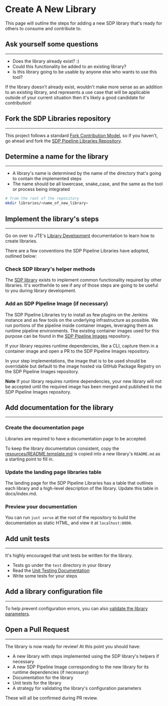 # Create A New Library

This page will outline the steps for adding a new SDP library that's ready for others to consume and contribute to.

## Ask yourself some questions

---

* Does the library already exist? :)
* Could this functionality be added to an existing library?
* Is this library going to be usable by anyone else who wants to use this tool?

If the library doesn't already exist, wouldn't make more sense as an addition to an existing library,
and represents a use case that will be applicable outside of your current situation then it's likely a good candidate for contribution!

## Fork the SDP Libraries repository

---

This project follows a standard [Fork Contribution Model](https://gist.github.com/Chaser324/ce0505fbed06b947d962),
so if you haven't, go ahead and fork the [SDP Pipeline Libraries Repository](https://github.com/boozallen/sdp-libraries).

## Determine a name for the library

---

* A library's name is determined by the name of the directory that's going to contain the implemented steps
* The name should be all lowercase, snake_case, and the same as the tool or process being integrated

```bash
# from the root of the repository
mkdir libraries/<name_of_new_library>
```

## Implement the library's steps

---

Go on over to JTE's [Library Development](https://jenkinsci.github.io/templating-engine-plugin/2.3/concepts/library-development/overview/) documentation to learn how to create libraries.

There are a few conventions the SDP Pipeline Libraries have adopted, outlined below:

### Check SDP library's helper methods

The [SDP library](./libraries/sdp/) exists to implement common functionality required by other libraries.
It's worthwhile to see if any of those steps are going to be useful to you during library development.

### Add an SDP Pipeline Image (if necessary)

The SDP Pipeline Libraries try to install as few plugins on the Jenkins instance and as few tools on the underlying infrastructure as possible.
We run portions of the pipeline inside container images, leveraging them as runtime pipeline environments.
The existing container images used for this purpose can be found in the [SDP Pipeline Images](https://github.com/boozallen/sdp-images) repository.

If your library requires runtime dependencies, like a CLI, capture them in a container image and open a PR to the SDP Pipeline Images repository.

In your step implementations, the image that is to be used should be overridable but default to the image hosted via GitHub Package Registry on the SDP Pipeline Images repository.

**Note** If your library requires runtime dependencies, your new library will not be accepted until the required image has been merged and published to the SDP Pipeline Images repository.

## Add documentation for the library

---

### Create the documentation page

Libraries are required to have a documentation page to be accepted.

To keep the library documentation consistent, copy the [resources/README.template.md](https://github.com/boozallen/sdp-libraries/blob/mkdocs/resources/README.template.md) is copied into a new library's `README.md` as a starting point to fill in.

### Update the landing page libraries table

The landing page for the SDP Pipeline Libraries has a table that outlines each library and a high-level description of the library.
Update this table in docs/index.md.

### Preview your documentation

You can run `just serve` at the root of the repository to build the documentation as static HTML, and view it at `localhost:8000`.

## Add unit tests

---

It's highly encouraged that unit tests be written for the library.  

* Tests go under the `test` directory in your library
* Read the [Unit Testing Documentation](../Unit_Testing/index.md)
* Write some tests for your steps

## Add a library configuration file

---

To help prevent configuration errors, you can also [validate the library parameters](https://jenkinsci.github.io/templating-engine-plugin/2.3/concepts/library-development/library-configuration-file/).

## Open a Pull Request

---

The library is now ready for review! At this point you should have:

* A new library with steps implemented using the SDP library's helpers if necessary
* A new SDP Pipeline Image corresponding to the new library for its runtime dependencies (if necessary)
* Documentation for the library
* Unit tests for the library
* A strategy for validating the library's configuration parameters

These will all be confirmed during PR review.
